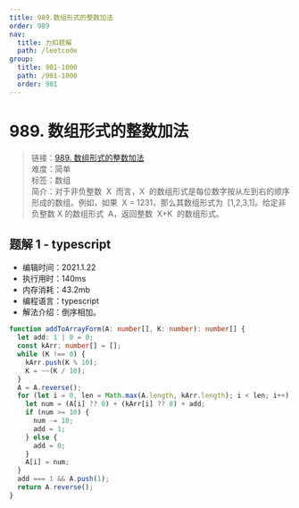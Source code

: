 ```yaml
---
title: 989.数组形式的整数加法
order: 989
nav:
  title: 力扣题解
  path: /leetcode
group:
  title: 901-1000
  path: /901-1000
  order: 901
---
```


# 989. 数组形式的整数加法

> 链接：[989. 数组形式的整数加法](https://leetcode-cn.com/problems/add-to-array-form-of-integer/)  
> 难度：简单  
> 标签：数组  
> 简介：对于非负整数  X  而言，X  的数组形式是每位数字按从左到右的顺序形成的数组。例如，如果  X = 1231，那么其数组形式为  [1,2,3,1]。给定非负整数 X 的数组形式  A，返回整数  X+K  的数组形式。

## 题解 1 - typescript

- 编辑时间：2021.1.22
- 执行用时：140ms
- 内存消耗：43.2mb
- 编程语言：typescript
- 解法介绍：倒序相加。

```typescript
function addToArrayForm(A: number[], K: number): number[] {
  let add: 1 | 0 = 0;
  const kArr: number[] = [];
  while (K !== 0) {
    kArr.push(K % 10);
    K = ~~(K / 10);
  }
  A = A.reverse();
  for (let i = 0, len = Math.max(A.length, kArr.length); i < len; i++) {
    let num = (A[i] ?? 0) + (kArr[i] ?? 0) + add;
    if (num >= 10) {
      num -= 10;
      add = 1;
    } else {
      add = 0;
    }
    A[i] = num;
  }
  add === 1 && A.push(1);
  return A.reverse();
}
```
